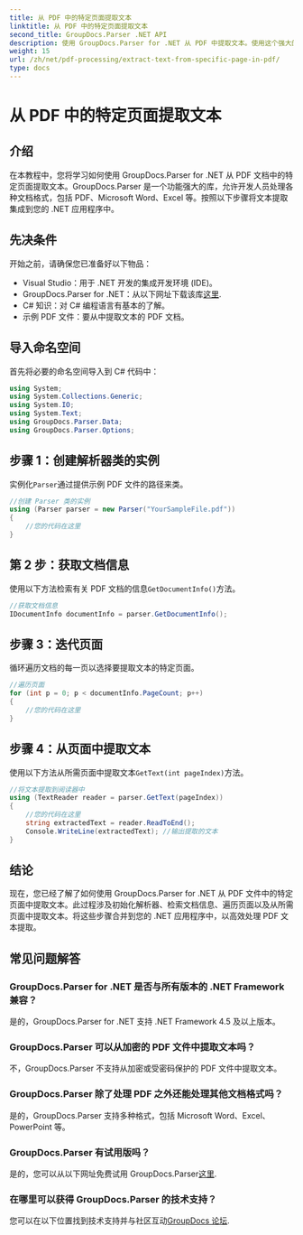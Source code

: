 ```yaml
---
title: 从 PDF 中的特定页面提取文本
linktitle: 从 PDF 中的特定页面提取文本
second_title: GroupDocs.Parser .NET API
description: 使用 GroupDocs.Parser for .NET 从 PDF 中提取文本。使用这个强大的库轻松检索特定页面内容。
weight: 15
url: /zh/net/pdf-processing/extract-text-from-specific-page-in-pdf/
type: docs
---
```

# 从 PDF 中的特定页面提取文本

## 介绍
在本教程中，您将学习如何使用 GroupDocs.Parser for .NET 从 PDF 文档中的特定页面提取文本。GroupDocs.Parser 是一个功能强大的库，允许开发人员处理各种文档格式，包括 PDF、Microsoft Word、Excel 等。按照以下步骤将文本提取集成到您的 .NET 应用程序中。
## 先决条件
开始之前，请确保您已准备好以下物品：
- Visual Studio：用于 .NET 开发的集成开发环境 (IDE)。
-  GroupDocs.Parser for .NET：从以下网址下载该库[这里](https://releases.groupdocs.com/parser/net/).
- C# 知识：对 C# 编程语言有基本的了解。
- 示例 PDF 文件：要从中提取文本的 PDF 文档。

## 导入命名空间
首先将必要的命名空间导入到 C# 代码中：
```csharp
using System;
using System.Collections.Generic;
using System.IO;
using System.Text;
using GroupDocs.Parser.Data;
using GroupDocs.Parser.Options;
```
## 步骤 1：创建解析器类的实例
实例化`Parser`通过提供示例 PDF 文件的路径来类。
```csharp
//创建 Parser 类的实例
using (Parser parser = new Parser("YourSampleFile.pdf"))
{
    //您的代码在这里
}
```
## 第 2 步：获取文档信息
使用以下方法检索有关 PDF 文档的信息`GetDocumentInfo()`方法。
```csharp
//获取文档信息
IDocumentInfo documentInfo = parser.GetDocumentInfo();
```
## 步骤 3：迭代页面
循环遍历文档的每一页以选择要提取文本的特定页面。
```csharp
//遍历页面
for (int p = 0; p < documentInfo.PageCount; p++)
{
    //您的代码在这里
}
```
## 步骤 4：从页面中提取文本
使用以下方法从所需页面中提取文本`GetText(int pageIndex)`方法。
```csharp
//将文本提取到阅读器中
using (TextReader reader = parser.GetText(pageIndex))
{
    //您的代码在这里
    string extractedText = reader.ReadToEnd();
    Console.WriteLine(extractedText); //输出提取的文本
}
```

## 结论
现在，您已经了解了如何使用 GroupDocs.Parser for .NET 从 PDF 文件中的特定页面中提取文本。此过程涉及初始化解析器、检索文档信息、遍历页面以及从所需页面中提取文本。将这些步骤合并到您的 .NET 应用程序中，以高效处理 PDF 文本提取。

## 常见问题解答
### GroupDocs.Parser for .NET 是否与所有版本的 .NET Framework 兼容？
是的，GroupDocs.Parser for .NET 支持 .NET Framework 4.5 及以上版本。
### GroupDocs.Parser 可以从加密的 PDF 文件中提取文本吗？
不，GroupDocs.Parser 不支持从加密或受密码保护的 PDF 文件中提取文本。
### GroupDocs.Parser 除了处理 PDF 之外还能处理其他文档格式吗？
是的，GroupDocs.Parser 支持多种格式，包括 Microsoft Word、Excel、PowerPoint 等。
### GroupDocs.Parser 有试用版吗？
是的，您可以从以下网址免费试用 GroupDocs.Parser[这里](https://releases.groupdocs.com/).
### 在哪里可以获得 GroupDocs.Parser 的技术支持？
您可以在以下位置找到技术支持并与社区互动[GroupDocs 论坛](https://forum.groupdocs.com/c/parser/17).